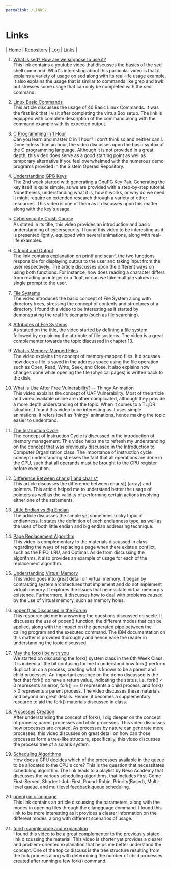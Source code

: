 ```yaml
---
permalink: /LINKS/
---
```

# Links
| [Home](https://johaneschristian.github.io/os212) 
| [Repository](https://github.com/johaneschristian/os212/) | [Log](https://johaneschristian.github.io/os212/TXT/mylog.txt) | [Links](https://johaneschristian.github.io/os212/LINKS/links.md) |

1. [What is sed? How are we suppose to use it?](https://www.youtube.com/watch?v=EACe7aiGczw)\
This link contains a youtube video that discusses the basics of the sed shell command. What's interesting about this particular video is that it explains a variety of usage on sed along with its real-life usage example. It also explains the usage that is similar to commands like grep and awk but stresses some usage that can only be completed with the sed command.

2. [Linux Basic Commands](https://linoxide.com/essential-linux-basic-commands/)\
This article discusses the usage of 40 Basic Linux Commands. It was the first link that I visit after completing the virtualBox setup. The link is equipped with complete description of the command along with the command example with its expected output.

3. [C Programming in 1 Hour](https://www.youtube.com/watch?v=N349SLNdTwg)\
Can you learn and master C in 1 hour? I don't think so and neither can I. Done in less than an hour, the video discusses upon the basic syntax of the C programming language. Although it is not provided in a great depth, this video does serve as a good starting point as well as temporary alternative if you feel overwhelmed with the numerous demo programs provided in the Sistem Operasi Repository.

4. [Understanding GPG Keys](https://www.youtube.com/watch?v=DMGIlj7u7Eo)\
The 2nd week started with generating a GnuPG Key Pair. Generating the key itself is quite simple, as we are provided with a step-by-step tutorial. Nonetheless, understanding what it is, how it works, or why do we need it might require an extended research through a variety of other resources. This video is one of them as it discusses upon this matter along with the key's usage.

5. [Cybersecurity Crash Course](https://www.youtube.com/watch?v=bPVaOlJ6ln0)\
As stated in its title, this video provides an introduction and basic understanding of cybersecurity. I found this video to be interesting as it is presented lightly, equipped with several animations, along with real-life examples.

6. [C Input and Output](https://www.programiz.com/c-programming/c-input-output)\
The link contains explanation on printf and scanf, the two functions responsible for displaying output to the user and taking input from the user respectively. The article discusses upon the different ways on using both functions. For instance, how does reading a character differs from reading an integer or a float, or can we take multiple values in a single prompt to the user.

7. [File Systems](https://www.youtube.com/watch?v=mzUyMy7Ihk0)\
The video introduces the basic concept of File System along with directory trees, stressing the concept of contents and structures of a directory. I found this video to be interesting as it started by demonstrating the real life scenario (such as file searching). 

8. [Attributes of File Systems](https://www.youtube.com/watch?v=gSks2GpUx3Q)\
As stated on the title, the video started by defining a file system followed by explaining the attribute of file systems. The video is a great complementer towards the topic discussed in chapter 13.

9. [What is Memory-Mapped Files](https://www.youtube.com/watch?v=nPIhoJ6lKeQ)\
The video explains the concept of memory-mapped files. It discusses how does a file is saved in the address space using the file operation such as Open, Read, Write, Seek, and Close. It also explains how changes done while opening the file (physical pages) is written back to the disk. 

10. [What is Use After Free Vulnerability? -- Thingy Animation](https://www.youtube.com/watch?v=bSR-RDdAwYg)\
This video explains the concept of UAF Vulnerability. Most of the article and video available online are rather complicated, although they provide a more depth understanding of the topic. When it comes to a TL;DR situation, I found this video to be interesting as it uses simple animations, it refers itself as 'thingy' animations, hence making the topic easier to understand.

11. [The Instruction Cycle](https://www.youtube.com/watch?v=Z5JC9Ve1sfI)\
The concept of Instruction Cycle is discussed in the introduction of memory management. This video helps me to refresh my understanding on the concept that was previously discussed in the Introduction to Computer Organization class. The importance of instruction cycle concept understanding stresses the fact that all operations are done in the CPU, such that all operands must be brought to the CPU register before execution.

12. [Difference Between char s[] and char s*](https://www.geeksforgeeks.org/whats-difference-between-char-s-and-char-s-in-c/)\
This article discusses the difference between char s[] (array) and pointers. This article helped me to understand better the usage of pointers as well as the validity of performing certain actions involving either one of the statements.
13. [Little Endian vs Big Endian](https://www.techtarget.com/searchnetworking/definition/big-endian-and-little-endian#)\
The article discusses the simple yet sometimes tricky topic of endianness. It states the definition of each endianness type, as well as the uses of both little endian and big endian addressing technique.

14. [Page Replacement Algorithm](https://www.youtube.com/watch?v=FWoMSiMep80)\
This video is complementary to the materials discussed in class regarding the ways of replacing a page when there exists a conflict, such as the FIFO, LRU, and Optimal. Aside from discussing the algorithms, it also provides an example of usage for each of the replacement algorithm.

15. [Understanding Virtual Memory](https://www.youtube.com/watch?v=qlH4-oHnBb8)\
This video goes into great detail on virtual memory. It began by contrasting system architectures that implement and do not implement virtual memory. It explores the issues that necessitate virtual memory's existence. Furthermore, it discusses how to deal with problems caused by the use of virtual memory, such as memory holes.

16. [popen() as Discussed in the Forum](https://www.ibm.com/docs/en/zos/2.4.0?topic=functions-popen-initiate-pipe-stream-from-process)\
This resource aid me in answering the questions discussed on scele. It discusses the use of popen() function, the different modes that can be applied, along with the impact on the generated pipe between the calling program and the executed command. The IBM documentation on this matter is provided thoroughly and hence ease the reader in understanding the topic discussed. 

17. [May the fork() be with you](https://www.youtube.com/watch?v=PwxTbksJ2fo)\
We started on discussing the fork() system class in the 6th Week Class. It is indeed a little bit confusing for me to understand how fork() perform duplication on a process, creating what is known to be a parent and child processes. An important essence on the demo discussed is the fact that fork() do have a return value, indicating the status, i.e. fork() < 0 represents an error, fork() == 0 represents a child process, and fork() > 0 represents a parent process. The video discusses these materials and beyond on great details. Hence, it becomes a supplementary resource to aid the fork() materials discussed in class.

18. [Processes Creation](https://www.youtube.com/watch?v=pSW9d3Oaie8)\
After understanding the concept of fork(), I dig deeper on the concept of process; parent processes and child processes. This video discusses how processes are created. As processes by nature can generate more processes, this video discusses on great detail on how can those processes form a tree-like structure, specifically, this video discusses the process tree of a solaris system. 

19. [Scheduling Algorithms](https://www.youtube.com/playlist?list=PLIY8eNdw5tW_lHyageTADFKBt9weJXndE)\
How does a CPU decides which of the processes available in the queue to be allocated to the CPU's core? This is the question that necessitates scheduling algorithm. The link leads to a playlist by Neso Academy that discusses the various scheduling algorithms, that includes First-Come First-Served, Shortest-Job-First, Round-Robin, Priority(Based), Multi-level queue, and multilevel feedback queue scheduling.

20. [open() in c language](https://man7.org/linux/man-pages/man2/open.2.html)\
This link contains an article discussing the parameters, along with the modes in opening files through the c langguage command. I found this link to be more interesting as it provides a clearer information on the different modes, along with different scenarios of usage. 

21. [fork() sample code and explanation](https://www.youtube.com/watch?v=AnViPd8l6Oc)\
I found this video to be a great complementer to the previously stated link discussing the material. This video is shorter yet provides a clearer and problem-oriented explanation that helps me better understand the concept. One of the topics discuss is the tree structure resulting from the fork process along with determining the number of child processes created after running a few fork() command.
